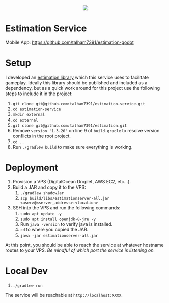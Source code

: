 <div align="center">
	<img src="https://i.imgur.com/vSYwhjO.png"/>
</div>

# Estimation Service

Mobile App: https://github.com/talham7391/estimation-godot

# Setup

I developed an [estimation library](https://github.com/talham7391/estimation) which this service uses to facilitate gameplay. Ideally this library should be published and included as a dependency, but as a quick work around for this project use the following steps to include it in the project:

1. `git clone git@github.com:talham7391/estimation-service.git`
2. `cd estimation-service`
3. `mkdir external`
4. `cd external`
5. `git clone git@github.com:talham7391/estimation.git`
6. Remove `version '1.3.20'` on line 9 of `build.gradle` to resolve version conflicts in the root project.
7. `cd ..`
8. Run `./gradlew build` to make sure everything is working.

# Deployment

1. Provision a VPS (DigitalOcean Droplet, AWS EC2, etc...).
1. Build a JAR and copy it to the VPS:
	1. `./gradlew shadowJar`
	2. `scp build/libs/estimationserver-all.jar <user>@<server_address>:<location>`
2. SSH into the VPS and run the following commands:
    1. `sudo apt update -y`
    2. `sudo apt install openjdk-8-jre -y`
    3. Run `java -version` to verify java is installed.
    4. `cd` to where you copied the JAR.
    5. `java -jar estimationserver-all.jar`

At this point, you should be able to reach the service at whatever hostname routes to your VPS. *Be mindful of which port the service is listening on.*

# Local Dev

1. `./gradlew run`

The service will be reachable at `http://localhost:XXXX`.
